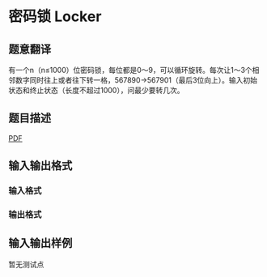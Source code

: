 # 密码锁 Locker

## 题意翻译

有一个n（n≤1000）位密码锁，每位都是0～9，可以循环旋转。每次让1～3个相邻数字同时往上或者往下转一格，567890->567901（最后3位向上）。输入初始状态和终止状态（长度不超过1000），问最少要转几次。

## 题目描述

[problemUrl]: https://uva.onlinejudge.org/index.php?option=com_onlinejudge&Itemid=8&category=825&page=show_problem&problem=4506

[PDF](https://uva.onlinejudge.org/external/16/p1631.pdf)

## 输入输出格式

### 输入格式

### 输出格式

## 输入输出样例

暂无测试点

